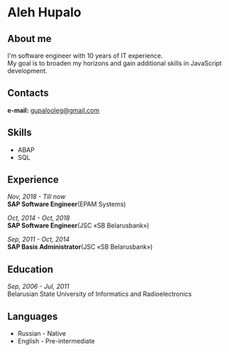# Aleh Hupalo

## About me
I'm software engineer with 10 years of IT experience.  
My goal is to broaden my horizons and gain additional skills in JavaScript development.

## Contacts
**e-mail:** gupalooleg@gmail.com

## Skills
* ABAP
* SQL

## Experience
*Nov, 2018 - Till now*  
**SAP Software Engineer**(EPAM Systems)

*Oct, 2014 - Oct, 2018*  
**SAP Software Engineer**(JSC «SB Belarusbank»)

*Sep, 2011 - Oct, 2014*  
**SAP Basis Administrator**(JSC «SB Belarusbank»)

## Education
*Sep, 2006 - Jul, 2011*  
Belarusian State University of Informatics and Radioelectronics

## Languages
* Russian - Native
* English - Pre-intermediate